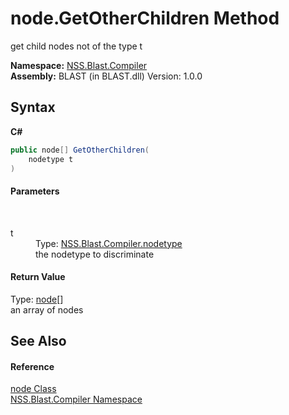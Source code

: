 # node.GetOtherChildren Method 
 

get child nodes not of the type t

**Namespace:**&nbsp;<a href="N_NSS_Blast_Compiler">NSS.Blast.Compiler</a><br />**Assembly:**&nbsp;BLAST (in BLAST.dll) Version: 1.0.0

## Syntax

**C#**<br />
``` C#
public node[] GetOtherChildren(
	nodetype t
)
```


#### Parameters
&nbsp;<dl><dt>t</dt><dd>Type: <a href="T_NSS_Blast_Compiler_nodetype">NSS.Blast.Compiler.nodetype</a><br />the nodetype to discriminate</dd></dl>

#### Return Value
Type: <a href="T_NSS_Blast_Compiler_node">node</a>[]<br />an array of nodes

## See Also


#### Reference
<a href="T_NSS_Blast_Compiler_node">node Class</a><br /><a href="N_NSS_Blast_Compiler">NSS.Blast.Compiler Namespace</a><br />